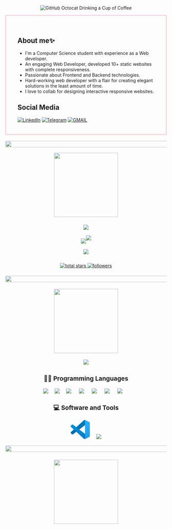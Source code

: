 <p align="center">
<p align="center">
<img src="https://sdk.bitmoji.com/me/sticker/WSvVLScz2vVYGpeVAI6g~SATyVeig0bGqzyNqTVZDdc2tyKDke9Q0w/20066249.png?p=dD1zO2w9ZW4.v1&size=thumbnail" alt="GitHub Octocat Drinking a Cup of Coffee" height="200">
<!--📏LINE-->
<!--🖼️Likky-->
<!-- <img src="https://i.imgur.com/OvK5vct.gif" height="300" width="2000"> -->
<div style="border:2px solid pink ;padding:36px">

## About me✨

- I'm a Computer Science student with experience as a Web developer.
- An engaging Web Developer, developed 10+ static websites with complete responsiveness.
- Passionate about Frontend and Backend technologies.
- Hard-working web developer with a flair for creating elegant solutions in the least amount of time.
- I love to collab for designing interactive responsive websites.
  </br>

## Social Media

  <div align=left>
        <a href="https://www.linkedin.com/in/likhith-bavisetti-57b042238/"><img src="https://camo.githubusercontent.com/a80d00f23720d0bc9f55481cfcd77ab79e141606829cf16ec43f8cacc7741e46/68747470733a2f2f696d672e736869656c64732e696f2f62616467652f4c696e6b6564496e2d3030373742353f7374796c653d666f722d7468652d6261646765266c6f676f3d6c696e6b6564696e266c6f676f436f6c6f723d7768697465" alt="LinkedIn" /></a>
        <a href="https://t.me/Likky1030"><img src="https://camo.githubusercontent.com/cf4ed981404024c1adfc79d5575c4edf1836c4fe36b24b03383ece888cef7e29/68747470733a2f2f696d672e736869656c64732e696f2f62616467652f54656c656772616d2d3243413545303f7374796c653d666f722d7468652d6261646765266c6f676f3d74656c656772616d266c6f676f436f6c6f723d7768697465" alt="Telegram" /></a>
        <a href="mailto:likhithbavisetti@gmail.com"><img src="https://camo.githubusercontent.com/571384769c09e0c66b45e39b5be70f68f552db3e2b2311bc2064f0d4a9f5983b/68747470733a2f2f696d672e736869656c64732e696f2f62616467652f476d61696c2d4431343833363f7374796c653d666f722d7468652d6261646765266c6f676f3d676d61696c266c6f676f436f6c6f723d7768697465" alt="GMAIL" /></a>
</div>

</div>

<p align="center">
<p align="center">
<!--📏LINE-->
<p align="center">

<p align="center">

<h4 align="center">

</h4>
<p align="center">
<img src="https://i.imgur.com/dBaSKWF.gif" height="20" width="1000">
<p align="center">
<img src="https://sdk.bitmoji.com/me/sticker/WSvVLScz2vVYGpeVAI6g~SATyVeig0bGqzyNqTVZDdc2tyKDke9Q0w/20055094.png?p=dD1zO2w9ZW4.v1&size=thumbnail"  width="200px" height="200px" style="margin-bottom:10px">
<!--🖼️OCTOCAT-->
<p align="center">
<img src="https://i.imgur.com/YCw47Dm.gif">
<p align="center">
<img src="https://github-readme-stats.vercel.app/api?username=Likhith1030&show_icons=true&theme=merko"><img src="https://github-readme-streak-stats.herokuapp.com?user=Likhith1030&theme=merko&date_format=M%20j%5B%2C%20Y%5D" style="margin-bottom:10px">
<p align="center">
<a href="https://github.com/trinib/AdGuard-WireGuard-Unbound-Cloudflare"><img src="https://github-readme-stats.vercel.app/api/top-langs/?username=Likhith1030&layout=compact&theme=merko" style="margin-bottom:10px">
<p align="center">
<p align="center">
  <a href="https://github.com/trinib?tab=repositories&sort=stargazers">
    <img alt="total stars" title="Total stars on GitHub" src="https://custom-icon-badges.herokuapp.com/badge/dynamic/json?logo=star&color=55960c&labelColor=488207&label=Stars&style=for-the-badge&query=%24.stars&url=https://api.github-star-counter.workers.dev/user/Likhith1030"/></a><a href="https://github.com/Likhith1030?tab=followers"><a href="https://github.com/Likhith1030?tab=followers">
    <img alt="followers" title="Follow me on Github" src="https://custom-icon-badges.herokuapp.com/github/followers/Likhith1030?color=23960c&labelColor=188207&style=for-the-badge&logo=person-add&label=Followers&logoColor=white"/></a>

<h4 align="right">
<h3 align="center">
<!--📏LINE-->
<img src="https://i.imgur.com/dBaSKWF.gif" height="20" width="1000">
<p align="center">
<!--🐱CAT-->
<p align="center">
<img src="https://sdk.bitmoji.com/me/sticker/WSvVLScz2vVYGpeVAI6g~SATyVeig0bGqzyNqTVZDdc2tyKDke9Q0w/20054900.png?p=dD1zO2w9ZW4.v1&size=thumbnail" width="200" height="200">
<!--🤔INTERESTTITLE-->
<p align="center">
<img src="https://i.imgur.com/ozEwbHs.gif">
<!--🖼️🖼️INTERSTLOGOS-->
<p align="center">

<div align="center">

### 👨‍💻 Programming Languages

<img style="margin-right: 20px" src="https://www.vectorlogo.zone/logos/w3_html5/w3_html5-icon.svg" width="60"><img style="margin-right: 20px" src="https://www.vectorlogo.zone/logos/w3_css/w3_css-icon.svg" width="60"><img style="margin-right: 20px" src="https://www.vectorlogo.zone/logos/javascript/javascript-icon.svg" width="60">
<img src="https://www.vectorlogo.zone/logos/getbootstrap/getbootstrap-icon.svg" width="60"> <span style="margin-right: 20px"></span>
<img style="margin-right: 20px" src="https://www.vectorlogo.zone/logos/reactjs/reactjs-icon.svg" width="60">
<img style="margin-right: 20px" src="https://www.vectorlogo.zone/logos/nodejs/nodejs-ar21.svg" width="160">
<img style="margin-right: 20px" src="https://www.vectorlogo.zone/logos/python/python-icon.svg" width="60">

### 💻 Software and Tools

<img style="margin-right: 20px" src="https://raw.githubusercontent.com/github/explore/80688e429a7d4ef2fca1e82350fe8e3517d3494d/topics/visual-studio-code/visual-studio-code.png" width="60"><img src="https://www.vectorlogo.zone/logos/github/github-icon.svg" width="60">

<img src="https://i.imgur.com/dBaSKWF.gif" height="20" width="1000">
</div>
</h4>

<h4 align="center">
<img src="https://sdk.bitmoji.com/me/sticker/WSvVLScz2vVYGpeVAI6g~SATyVeig0bGqzyNqTVZDdc2tyKDke9Q0w/20091002.png?p=dD1zO2w9ZW4.v1&size=thumbnail" width="200" height="200">
</h4>
